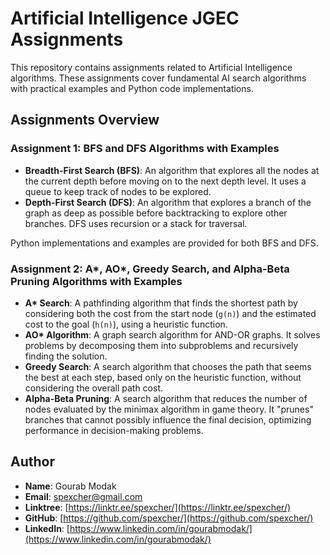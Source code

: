# Artificial Intelligence JGEC Assignments

This repository contains assignments related to Artificial Intelligence algorithms. These assignments cover fundamental AI search algorithms with practical examples and Python code implementations.

## Assignments Overview

### Assignment 1: BFS and DFS Algorithms with Examples
- **Breadth-First Search (BFS)**: An algorithm that explores all the nodes at the current depth before moving on to the next depth level. It uses a queue to keep track of nodes to be explored.
- **Depth-First Search (DFS)**: An algorithm that explores a branch of the graph as deep as possible before backtracking to explore other branches. DFS uses recursion or a stack for traversal.

Python implementations and examples are provided for both BFS and DFS.

### Assignment 2: A*, AO*, Greedy Search, and Alpha-Beta Pruning Algorithms with Examples
- **A\* Search**: A pathfinding algorithm that finds the shortest path by considering both the cost from the start node (`g(n)`) and the estimated cost to the goal (`h(n)`), using a heuristic function.
- **AO\* Algorithm**: A graph search algorithm for AND-OR graphs. It solves problems by decomposing them into subproblems and recursively finding the solution.
- **Greedy Search**: A search algorithm that chooses the path that seems the best at each step, based only on the heuristic function, without considering the overall path cost.
- **Alpha-Beta Pruning**: A search algorithm that reduces the number of nodes evaluated by the minimax algorithm in game theory. It "prunes" branches that cannot possibly influence the final decision, optimizing performance in decision-making problems.

## Author

- **Name**: Gourab Modak
- **Email**: [spexcher@gmail.com](mailto:spexcher@gmail.com)
- **Linktree**: [https://linktr.ee/spexcher/](https://linktr.ee/spexcher/)
- **GitHub**: [https://github.com/spexcher/](https://github.com/spexcher/)
- **LinkedIn**: [https://www.linkedin.com/in/gourabmodak/](https://www.linkedin.com/in/gourabmodak/)
